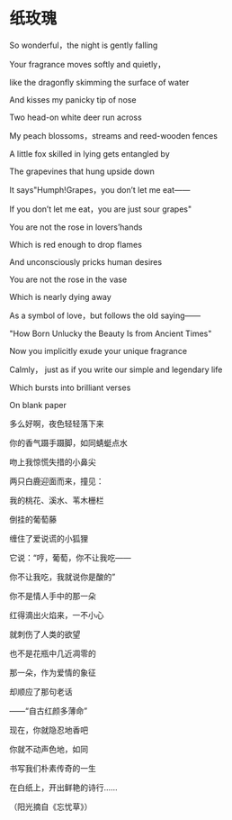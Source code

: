 # 纸玫瑰

So wonderful，the night is gently falling 

Your fragrance moves softly and quietly， 

like the dragonfly skimming the surface of water 

And kisses my panicky tip of nose 

Two head-on white deer run across 

My peach blossoms，streams and reed-wooden fences 

A little fox skilled in lying gets entangled by 

The grapevines that hung upside down 

It says"Humph!Grapes，you don’t let me eat—— 

If you don’t let me eat，you are just sour grapes" 

You are not the rose in lovers’hands 

Which is red enough to drop flames 

And unconsciously pricks human desires 

You are not the rose in the vase 

Which is nearly dying away 

As a symbol of love，but follows the old saying—— 

"How Born Unlucky the Beauty Is from Ancient Times" 

Now you implicitly exude your unique fragrance 

Calmly， just as if you write our simple and legendary life 

Which bursts into brilliant verses 

On blank paper 

多么好啊，夜色轻轻落下来 

你的香气蹑手蹑脚，如同蜻蜓点水 

吻上我惊慌失措的小鼻尖 

两只白鹿迎面而来，撞见： 

我的桃花、溪水、苇木栅栏 

倒挂的葡萄藤 

缠住了爱说谎的小狐狸 

它说：“哼，葡萄，你不让我吃—— 

你不让我吃，我就说你是酸的” 

你不是情人手中的那一朵 

红得滴出火焰来，一不小心 

就刺伤了人类的欲望 

也不是花瓶中几近凋零的 

那一朵，作为爱情的象征 

却顺应了那句老话 

——“自古红颜多薄命” 

现在，你就隐忍地香吧 

你就不动声色地，如同 

书写我们朴素传奇的一生 

在白纸上，开出鲜艳的诗行…… 

（阳光摘自《忘忧草》）